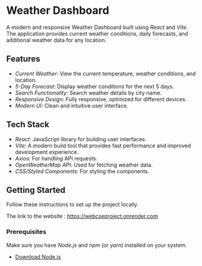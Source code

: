 # Weather Dashboard

A modern and responsive Weather Dashboard built using *React* and *Vite*. The application provides current weather conditions, daily forecasts, and additional weather data for any location.

## Features

- *Current Weather*: View the current temperature, weather conditions, and location.
- *5-Day Forecast*: Display weather conditions for the next 5 days.
- *Search Functionality*: Search weather details by city name.
- *Responsive Design*: Fully responsive, optimized for different devices.
- *Modern UI*: Clean and intuitive user interface.

## Tech Stack

- *React*: JavaScript library for building user interfaces.
- *Vite*: A modern build tool that provides fast performance and improved development experience.
- *Axios*: For handling API requests.
- *OpenWeatherMap API*: Used for fetching weather data.
- *CSS/Styled Components*: For styling the components.

## Getting Started

Follow these instructions to set up the project locally.


The link to the website : https://webcseproject.onrender.com

### Prerequisites

Make sure you have *Node.js* and *npm* (or *yarn*) installed on your system.

- [Download Node.js](https://nodejs.org/)
